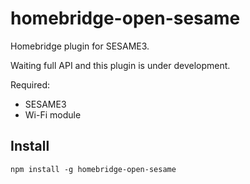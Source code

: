 # homebridge-open-sesame

Homebridge plugin for SESAME3.  

Waiting full API and this plugin is under development.

Required:  

- SESAME3
- Wi-Fi module

## Install

```
npm install -g homebridge-open-sesame
```

